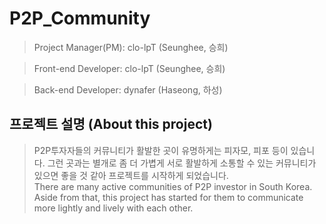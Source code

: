 # P2P_Community

> Project Manager(PM): clo-lpT (Seunghee, 승희)  

> Front-end Developer: clo-lpT (Seunghee, 승희)  

> Back-end Developer: dynafer (Haseong, 하성)

## 프로젝트 설명 (About this project)
> P2P투자자들의 커뮤니티가 활발한 곳이 유명하게는 피자모, 피포 등이 있습니다. 그런 곳과는 별개로 좀 더 가볍게 서로 활발하게 소통할 수 있는 커뮤니티가 있으면 좋을 것 같아 프로젝트를 시작하게 되었습니다.  
> There are many active communities of P2P investor in South Korea. Aside from that, this project has started for them to communicate more lightly and lively with each other.
